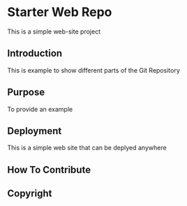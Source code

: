 # Starter Web Repo
This is a simple web-site project

## Introduction 
This is example to show different parts of the Git Repository

## Purpose

To provide an example

## Deployment

This is a simple web site that can be deplyed anywhere

## How To Contribute

## Copyright

